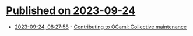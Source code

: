 # [Published on 2023-09-24](index.md)

* [2023-09-24, 08:27:58](https://lobste.rs/s/7ooars/contributing_ocaml_collective) - [Contributing to OCaml: Collective maintenance](https://github.com/ocaml/ocaml/blob/trunk/CONTRIBUTING.md#collective-maintenance)
